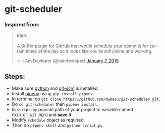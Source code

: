 # git-scheduler

### Inspired from:
<blockquote class="twitter-tweet" data-lang="en"><p lang="en" dir="ltr">Idea:<br><br>A Buffer plugin for GitHub that would schedule your commits for certain times of the day so it looks like you&#39;re still online and working.</p>&mdash; I Am Devloper (@iamdevloper) <a href="https://twitter.com/iamdevloper/status/1082259711565750272?ref_src=twsrc%5Etfw">January 7, 2019</a></blockquote>
<script async src="https://platform.twitter.com/widgets.js" charset="utf-8"></script>


## Steps:        
- Make sure [python](https://www.python.org/) and [git-scm](https://git-scm.com/) is installed.
- Install [pipenv](https://github.com/pypa/pipenv) using `pip install pipenv`.
- In terminal do `git clone https://github.com/mwbasu/git-scheduler.git`.
- Do `cd git-scheduler` then `pipenv install`.
- In `script.py` provide path of your project to variable named `PATH_OF_GIT_REPO` and **save it**.
- Modify `schedule` object as required.
- Then do `pipenv shell` and `python script.py`.
